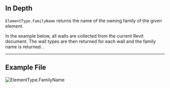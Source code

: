## In Depth
`ElementType.FamilyName` returns the name of the owning family of the given element.

In the example below, all walls are collected from the current Revit document. The wall types are then returned for each wall and the family name is returned. .
___
## Example File

![ElementType.FamilyName](./Revit.Elements.ElementType.FamilyName_img.jpg)

